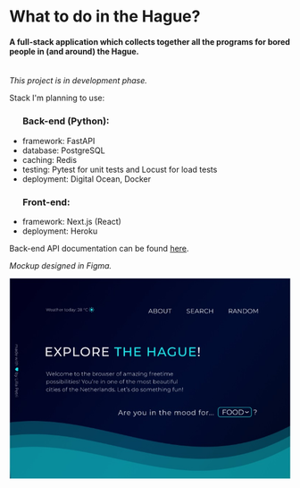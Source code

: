 # What to do in the Hague?
<h4>A full-stack application which collects together all the programs for bored people in (and around) the Hague.</h4>
<br>
<i>This project is in development phase.</i>
<br>
<p>Stack I'm planning to use: </p>

<ul><h3>Back-end (Python): </h3>
  
  <li>framework: FastAPI </li>
  <li>database: PostgreSQL </li>
  <li>caching: Redis </li>
  <li>testing: Pytest for unit tests and Locust for load tests </li>
  <li>deployment: Digital Ocean, Docker </li>
  
 </ul>
 
<ul><h3>Front-end: </h3>
  
  <li>framework: Next.js (React) </li>
  <li>deployment: Heroku </li>

</ul>

<p>
Back-end API documentation can be found <a  href="https://thehague.fun/docs"  target="_blank">here</a>.
</p>


<i>Mockup designed in Figma.</i>


![Mockup of the landing page](https://github.com/lillapetri/denhaag/blob/master/denhaag_hero_mockup.jpg)

